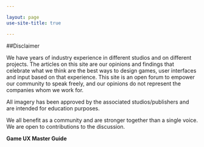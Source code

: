 ```yaml
---

layout: page
use-site-title: true

---
```


##Disclaimer

We have years of industry experience in different studios and on different projects. The articles on this site are our opinions and findings that celebrate what we think are the best ways to design games, user interfaces and input based on that experience. This site is an open forum to empower our community to speak freely, and our opinions do not represent the companies whom we work for.

All imagery has been approved by the associated studios/publishers and are intended for education purposes.

We all benefit as a community and are stronger together than a single voice.
We are open to contributions to the discussion.

**Game UX Master Guide**
